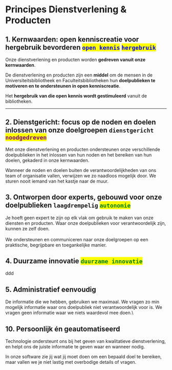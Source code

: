 # Principes Dienstverlening & Producten

## 1. Kernwaarden: open kenniscreatie voor hergebruik bevorderen <mark style="color:blue;">`open kennis`</mark>  <mark style="color:blue;">`hergebruik`</mark>

Onze dienstverlening en producten worden **gedreven vanuit onze kernwaarden**.

De dienstverlening en producten zijn een **middel** om de mensen in de Universiteitsbibliotheek en Faculteitsbibliotheken hun **doelpublieken te motiveren en te ondersteunen in open kenniscreatie**.

Het **hergebruik van die open kennis wordt gestimuleerd** vanuit de bibliotheken.

***

## **2. Dienstgericht: focus op de noden en doelen inlossen van onze doelgroepen **<mark style="color:purple;">**`dienstgericht`**</mark> <mark style="color:purple;">**`noodgedreven`**</mark>

Met onze dienstverlening en producten ondersteunen onze verschillende doelpublieken in het inlossen van hun noden en het bereiken van hun doelen, gekaderd in onze kernwaarden.

Wanneer de noden en doelen buiten de verantwoordelijkheden van ons team of organisatie vallen, verwijzen we zo naadloos mogelijk door. We sturen nooit iemand van het kastje naar de muur.

## **3. Ontworpen door experts, gebouwd voor onze doelpublieken **<mark style="color:green;">**`laagdrempelig`**</mark>  <mark style="color:green;">**`autonomie`**</mark>

Je hoeft geen expert te zijn op elk vlak om gebruik te maken van onze diensten en producten. Waar onze doelpublieken voor verantwoordelijk zijn, kunnen ze zelf doen.\
\
We ondersteunen en communiceren naar onze doelgroepen op een praktische, begrijpbare en toegankelijke manier.

## 4. Duurzame innovatie <mark style="color:green;">`duurzame innovatie`</mark>

ddd

## 5. Administratief eenvoudig

De informatie die we hebben, gebruiken we maximaal. We vragen zo min mogelijk informatie waar ons doelpubliek niet verantwoordelijk voor is. We vragen geen informatie waar we niets waardevol mee doen.\


## 10. Persoonlijk én geautomatiseerd

Technologie ondersteunt ons bij het geven van kwalitatieve dienstverlening, en helpt ons de juiste informatie te geven waar en wanneer nodig.

In onze software zie jij wat jij moet doen om een bepaald doel te bereiken, maar vallen we je niet lastig met overbodige details of vragen.

